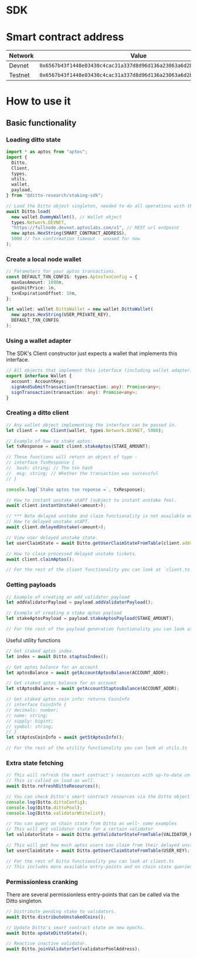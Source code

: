 # SDK

# Smart contract address

| Network |                                Value                                 |
| ------- | :------------------------------------------------------------------: |
| Devnet  | `0x6567b43f1448e03430c4cac31a337d8d96d136a23063a6d2bf5db52b35109338` |
| Testnet | `0x6567b43f1448e03430c4cac31a337d8d96d136a23063a6d2bf5db52b35109338` |

# How to use it

## Basic functionality

### Loading ditto state

```ts
import * as aptos from "aptos";
import {
  Ditto,
  Client,
  types,
  utils,
  wallet,
  payload,
} from "@ditto-research/staking-sdk";

// Load the Ditto object singleton, needed to do all operations with the SDK
await Ditto.load(
  new wallet.DummyWallet(), // Wallet object
  types.Network.DEVNET,
  "https://fullnode.devnet.aptoslabs.com/v1", // REST url endpoint
  new aptos.HexString(SMART_CONTRACT_ADDRESS),
  5000 // Txn confirmation timeout - unused for now
);
```

### Create a local node wallet

```ts
// Parameters for your aptos transactions.
const DEFAULT_TXN_CONFIG: types.AptosTxnConfig = {
  maxGasAmount: 1000n,
  gasUnitPrice: 1n,
  txnExpirationOffset: 10n,
};

let wallet: wallet.DittoWallet = new wallet.DittoWallet(
  new aptos.HexString(USER_PRIVATE_KEY),
  DEFAULT_TXN_CONFIG
);
```

### Using a wallet adapter

The SDK's Client constructor just expects a wallet that implements this interface.

```ts
// All objects that implement this interface (including wallet adapter).
export interface Wallet {
  account: AccountKeys;
  signAndSubmitTransaction(transaction: any): Promise<any>;
  signTransaction(transaction: any): Promise<any>;
}
```

### Creating a ditto client

```ts
// Any wallet object implementing the interface can be passed in.
let client = new Client(wallet, types.Network.DEVNET, 5000);

// Example of how to stake aptos:
let txResponse = await client.stakeAptos(STAKE_AMOUNT);

// These functions will return an object of type -
// interface TxnResponse {
//  hash: string; // The txn hash
//  msg: string; // Whether the transaction was successful
// }

console.log(`Stake aptos txn reponse =`, txResponse);

// How to instant unstake stAPT (subject to instant unstake fee).
await client.instantUnstake(<amount>);

// *** Note delayed unstake and claim functionality is not available on devnet ***.
// How to delayed unstake stAPT.
await client.delayedUnstake(<amount>);

// View user delayed unstake state.
let userClaimState = await Ditto.getUserClaimStateFromTable(client.address);

// How to claim processed delayed unstake tickets.
await client.claimAptos();

// For the rest of the client functionality you can look at `client.ts`
```

### Getting payloads

```ts
// Example of creating an add validator payload
let addValidatorPayload = payload.addValidatorPayload();

// Example of creating a stake aptos payload
let stakeAptosPayload = payload.stakeAptosPayload(STAKE_AMOUNT);

// For the rest of the payload generation functionality you can look at payload.ts
```

Useful utility functions

```ts
// Get staked aptos index.
let index = await Ditto.staptosIndex();

// Get aptos balance for an account
let aptosBalance = await getAccountAptosBalance(ACCOUNT_ADDR);

// Get staked aptos balance for an account
let stAptosBalance = await getAccountStaptosBalance(ACCOUNT_ADDR);

// Get staked aptos coin info: returns CoinInfo
// interface CoinInfo {
// decimals: number;
// name: string;
// supply: bigint;
// symbol: string;
// }
let stAptosCoinInfo = await getStAptosInfo();

// For the rest of the utility functionality you can look at utils.ts
```

### Extra state fetching

```ts
// This will refresh the smart contract's resources with up-to-date on chain data.
// This is called on load as well.
await Ditto.refreshDittoResources();

// You can check Ditto's smart contract resources via the Ditto object
console.log(Ditto.dittoConfig);
console.log(Ditto.dittoPool);
console.log(Ditto.validatorWhitelist);

// You can query on chain state from Ditto as well- some examples
// This will get validator state for a certain validator
let validatorState = await Ditto.getValidatorStateFromTable(VALIDATOR_KEY);

// This will get how much aptos users can claim from their delayed unstake requests
let userClaimState = await Ditto.getUserClaimStateFromTable(USER_KEY);

// For the rest of Ditto functionality you can look at client.ts
// This includes more available entry-points and on chain state queries
```

### Permissionless cranking

There are several permissionless entry-points that can be called via the Ditto singleton.

```ts
// Distribute pending stake to validators.
await Ditto.distributeUnstakedCoins();

// Update Ditto's smart contract state on new epochs.
await Ditto.updateDittoState();

// Reactive inactive validator.
await Ditto.joinValidatorSet(validatorPoolAddress);
```
